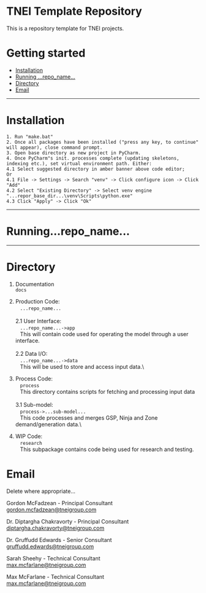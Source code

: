 TNEI Template Repository
========================

This is a repository template for TNEI projects.

Getting started 
=============================


- [Installation](#Installation)
- [Running ...repo_name...](#Running...repo_name...)
- [Directory](#Directory)
- [Email](#Email)

----------------------------------

# Installation
`1. Run "make.bat"`\
`2. Once all packages have been installed ("press any key, to continue" will appear), close command prompt.`\
`3. Open base directory as new project in PyCharm.`\
`4. Once PyCharm"s init. processes complete (updating skeletons, indexing etc.), set virtual environment path. Either:`\
`4.1 Select suggested directory in amber banner above code editor;`\
`Or `\
`4.1 File -> Settings -> Search "venv" -> Click configure icon -> Click "Add"`\
`4.2 Select "Existing Directory" -> Select venv engine "...repor_base_dir...\venv\Scripts\python.exe"`\
`4.3 Click "Apply" -> Click "Ok"`

----------------------------------

# Running...repo_name...

----------------------------------

# Directory
1. Documentation\
 `docs`
 
2. Production Code:\
 &nbsp;&nbsp;&nbsp;`...repo_name...`\
 \
2.1 User Interface:\
&nbsp;&nbsp;&nbsp;`...repo_name...->app`\
&nbsp;&nbsp;&nbsp;This will contain code used for operating the model through a user interface.\
 \
2.2 Data I/O:\
&nbsp;&nbsp;&nbsp;`...repo_name...->data`\
&nbsp;&nbsp;&nbsp;This will be used to store and access input data.\

3. Process Code:\
&nbsp;&nbsp;&nbsp;`process`\
&nbsp;&nbsp;&nbsp;This directory contains scripts for fetching and processing input data\
 \
3.1 Sub-model:\
&nbsp;&nbsp;&nbsp;`process->...sub-model...`\
&nbsp;&nbsp;&nbsp;This code processes and merges GSP, Ninja and Zone demand/generation data.\

4. WIP Code:\
&nbsp;&nbsp;&nbsp;`research`\
&nbsp;&nbsp;&nbsp;This subpackage contains code being used for research and testing.

# Email
Delete where appropriate...

Gordon McFadzean - Principal Consultant\
<gordon.mcfadzean@tneigroup.com>

Dr. Diptargha Chakravorty - Principal Consultant\
<diptargha.chakravorty@tneigroup.com>

Dr. Gruffudd Edwards - Senior Consultant\
<gruffudd.edwards@tneigroup.com>

Sarah Sheehy - Technical Consultant\
<max.mcfarlane@tneigroup.com>

Max McFarlane - Technical Consultant\
<max.mcfarlane@tneigroup.com>
